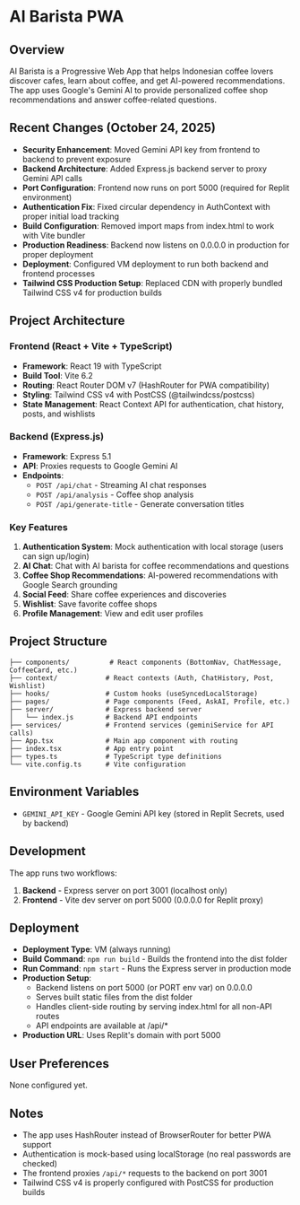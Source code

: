 # AI Barista PWA

## Overview
AI Barista is a Progressive Web App that helps Indonesian coffee lovers discover cafes, learn about coffee, and get AI-powered recommendations. The app uses Google's Gemini AI to provide personalized coffee shop recommendations and answer coffee-related questions.

## Recent Changes (October 24, 2025)
- **Security Enhancement**: Moved Gemini API key from frontend to backend to prevent exposure
- **Backend Architecture**: Added Express.js backend server to proxy Gemini API calls
- **Port Configuration**: Frontend now runs on port 5000 (required for Replit environment)
- **Authentication Fix**: Fixed circular dependency in AuthContext with proper initial load tracking
- **Build Configuration**: Removed import maps from index.html to work with Vite bundler
- **Production Readiness**: Backend now listens on 0.0.0.0 in production for proper deployment
- **Deployment**: Configured VM deployment to run both backend and frontend processes
- **Tailwind CSS Production Setup**: Replaced CDN with properly bundled Tailwind CSS v4 for production builds

## Project Architecture

### Frontend (React + Vite + TypeScript)
- **Framework**: React 19 with TypeScript
- **Build Tool**: Vite 6.2
- **Routing**: React Router DOM v7 (HashRouter for PWA compatibility)
- **Styling**: Tailwind CSS v4 with PostCSS (@tailwindcss/postcss)
- **State Management**: React Context API for authentication, chat history, posts, and wishlists

### Backend (Express.js)
- **Framework**: Express 5.1
- **API**: Proxies requests to Google Gemini AI
- **Endpoints**:
  - `POST /api/chat` - Streaming AI chat responses
  - `POST /api/analysis` - Coffee shop analysis
  - `POST /api/generate-title` - Generate conversation titles

### Key Features
1. **Authentication System**: Mock authentication with local storage (users can sign up/login)
2. **AI Chat**: Chat with AI barista for coffee recommendations and questions
3. **Coffee Shop Recommendations**: AI-powered recommendations with Google Search grounding
4. **Social Feed**: Share coffee experiences and discoveries
5. **Wishlist**: Save favorite coffee shops
6. **Profile Management**: View and edit user profiles

## Project Structure
```
├── components/          # React components (BottomNav, ChatMessage, CoffeeCard, etc.)
├── context/            # React contexts (Auth, ChatHistory, Post, Wishlist)
├── hooks/              # Custom hooks (useSyncedLocalStorage)
├── pages/              # Page components (Feed, AskAI, Profile, etc.)
├── server/             # Express backend server
│   └── index.js        # Backend API endpoints
├── services/           # Frontend services (geminiService for API calls)
├── App.tsx             # Main app component with routing
├── index.tsx           # App entry point
├── types.ts            # TypeScript type definitions
└── vite.config.ts      # Vite configuration
```

## Environment Variables
- `GEMINI_API_KEY` - Google Gemini API key (stored in Replit Secrets, used by backend)

## Development
The app runs two workflows:
1. **Backend** - Express server on port 3001 (localhost only)
2. **Frontend** - Vite dev server on port 5000 (0.0.0.0 for Replit proxy)

## Deployment
- **Deployment Type**: VM (always running)
- **Build Command**: `npm run build` - Builds the frontend into the dist folder
- **Run Command**: `npm start` - Runs the Express server in production mode
- **Production Setup**: 
  - Backend listens on port 5000 (or PORT env var) on 0.0.0.0
  - Serves built static files from the dist folder
  - Handles client-side routing by serving index.html for all non-API routes
  - API endpoints are available at /api/*
- **Production URL**: Uses Replit's domain with port 5000

## User Preferences
None configured yet.

## Notes
- The app uses HashRouter instead of BrowserRouter for better PWA support
- Authentication is mock-based using localStorage (no real passwords are checked)
- The frontend proxies `/api/*` requests to the backend on port 3001
- Tailwind CSS v4 is properly configured with PostCSS for production builds
